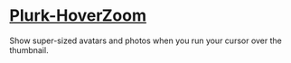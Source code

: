 # [Plurk-HoverZoom](https://chrome.google.com/webstore/detail/plurk-hoverzoom/kdfhnpognnnngdhdkdhkkmdgfklljnkg)

Show super-sized avatars and photos when you run your cursor over the thumbnail.
